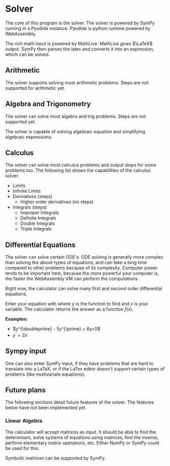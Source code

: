 # Solver

The core of this program is the solver. The solver is powered by SymPy running in a Pyodide instance. Pyodide is python runtime powered by WebAssembly.

The rich math input is powered by MathLive. MathLive gives $\LaTeX$ output. SymPy then parses the latex and converts it into an expression, which can be solved.

## Arithmetic

The solver supports solving most arithmetic problems. Steps are not supported for arithmetic yet.

## Algebra and Trigonometry

The solver can solve most algebra and trig problems. Steps are not supported yet.

The solver is capable of solving algebraic equation and simplifying algebraic expressions.

## Calculus

The solver can solve most calculus problems and output steps for some problems too. The following list shows the capabilities of the calculus solver.

- Limits
- Infinite Limits
- Derivatives (steps)
    - Higher order derivatives (no steps)
- Integrals (steps)
    - Improper Integrals
    - Definite Integrals
    - Double Integrals
    - Triple Integrals

## Differential Equations

The solver can solve certain ODE's. ODE solving is generally more complex than solving the above types of equations, and can take a long time compared to other problems because of its complexity. Computer power tends to be important here, because the more powerful your computer is, the faster the WebAssembly VM can perform the computations.

Right now, the calculator can solve many first and second order differential equations. 

Enter your equation with where $y$ is the function to find and $x$ is your variable. The calculator returns the answer as a function $f(x)$.

**Examples**:
- $y^{\doubleprime} - 5y^{\prime} + 6y=0$
- $y^{\prime} = 2x$

## Sympy input

One can also enter SymPy input, if they have problems that are hard to translate into a LaTeX, or if the LaTex editor doesn't support certain types of problems (like multivariate equations). 

## Future plans

The following sections detail future features of the solver. The features below have not been implemented yet.

### Linear Algebra

The calculator will accept matrices as input. It should be able to find the determinant, solve systems of equations using matrices, find the inverse, perform elementary matrix operations, etc. Either NumPy or SymPy could be used for this.

Symbolic matrices can be supported by SymPy.

